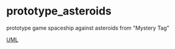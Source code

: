 # prototype_asteroids

prototype game spaceship against asteroids from "Mystery Tag"

[UML](https://miro.com/app/board/uXjVPMDwIQ4=/?share_link_id=735990040708)
